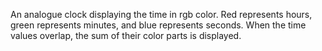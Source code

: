 An analogue clock displaying the time in rgb color. Red represents hours, green represents minutes, and blue represents seconds. When the time values overlap, the sum of their color parts is displayed.
